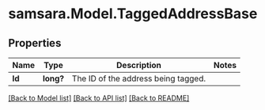 # samsara.Model.TaggedAddressBase
## Properties

Name | Type | Description | Notes
------------ | ------------- | ------------- | -------------
**Id** | **long?** | The ID of the address being tagged. | 

[[Back to Model list]](../README.md#documentation-for-models) [[Back to API list]](../README.md#documentation-for-api-endpoints) [[Back to README]](../README.md)

